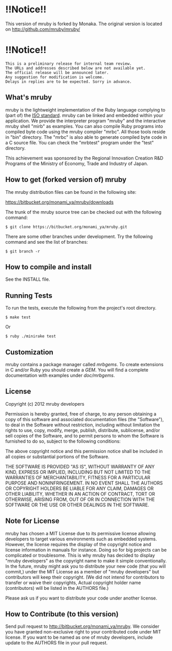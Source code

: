 # !!Notice!!
This version of mruby is forked by Monaka.
The original version is located on http://github.com/mruby/mruby/

# !!Notice!!
    This is a preliminary release for internal team review.
    The URLs and addresses described below are not available yet.
    The official release will be announced later.
    Any suggestion for modification is welcome.
    Delays in replies are to be expected. Sorry in advance.

## What's mruby

mruby is the lightweight implementation of the Ruby language complying to (part of)
the [ISO standard](http://www.iso.org/iso/iso_catalogue/catalogue_tc/catalogue_detail.htm?csnumber=59579). 
mruby can be linked and embedded within your application.  We provide the interpreter program "mruby" and 
the interactive mruby shell "mirb" as examples.  You can also compile Ruby programs into compiled byte code
using the mruby compiler "mrbc".  All those tools reside in "bin" directory.  The "mrbc" is also able to
generate compiled byte code in a C source file.  You can check the "mrbtest" program under the "test" directory.

This achievement was sponsored by the Regional Innovation Creation R&D Programs of
the Ministry of Economy, Trade and Industry of Japan.


## How to get (forked version of) mruby

The mruby distribution files can be found in the following site:

  https://bitbucket.org/monami_ya/mruby/downloads

The trunk of the mruby source tree can be checked out with the
following command:

    $ git clone https://bitbucket.org/monami_ya/mruby.git

There are some other branches under development. Try the following
command and see the list of branches:

    $ git branch -r


## How to compile and install

See the INSTALL file.

## Running Tests

To run the tests, execute the following from the project's root directory.

    $ make test

Or

    $ ruby ./minirake test

## Customization

mruby contains a package manager called *mrbgems*. To create extensions
in C and/or Ruby you should create a *GEM*. You will find a complete
documentation with examples under *doc/mrbgems*.

## License

Copyright (c) 2012 mruby developers

Permission is hereby granted, free of charge, to any person obtaining a 
copy of this software and associated documentation files (the "Software"), 
to deal in the Software without restriction, including without limitation 
the rights to use, copy, modify, merge, publish, distribute, sublicense, 
and/or sell copies of the Software, and to permit persons to whom the 
Software is furnished to do so, subject to the following conditions:

The above copyright notice and this permission notice shall be included in 
all copies or substantial portions of the Software.

THE SOFTWARE IS PROVIDED "AS IS", WITHOUT WARRANTY OF ANY KIND, EXPRESS OR 
IMPLIED, INCLUDING BUT NOT LIMITED TO THE WARRANTIES OF MERCHANTABILITY, 
FITNESS FOR A PARTICULAR PURPOSE AND NONINFRINGEMENT. IN NO EVENT SHALL THE 
AUTHORS OR COPYRIGHT HOLDERS BE LIABLE FOR ANY CLAIM, DAMAGES OR OTHER 
LIABILITY, WHETHER IN AN ACTION OF CONTRACT, TORT OR OTHERWISE, ARISING 
FROM, OUT OF OR IN CONNECTION WITH THE SOFTWARE OR THE USE OR OTHER 
DEALINGS IN THE SOFTWARE.

## Note for License

mruby has chosen a MIT License due to its permissive license allowing
developers to target various environments such as embedded systems.
However, the license requires the display of the copyright notice and license
information in manuals for instance. Doing so for big projects can be 
complicated or troublesome.
This is why mruby has decided to display "mruby developers" as the copyright name
to make it simple conventionally.
In the future, mruby might ask you to distribute your new code
(that you will commit,) under the MIT License as a member of
"mruby developers" but contributors will keep their copyright.
(We did not intend for contributors to transfer or waive their copyrights,
 Actual copyright holder name (contributors) will be listed in the AUTHORS file.)

Please ask us if you want to distribute your code under another license.

## How to Contribute (to this version)

Send pull request to <http://bitbucket.org/monami_ya/mruby>.   We consider you have granted
non-exclusive right to your contributed code under MIT license.  If you want to be named
as one of mruby developers, include update to the AUTHORS file in your pull request.
